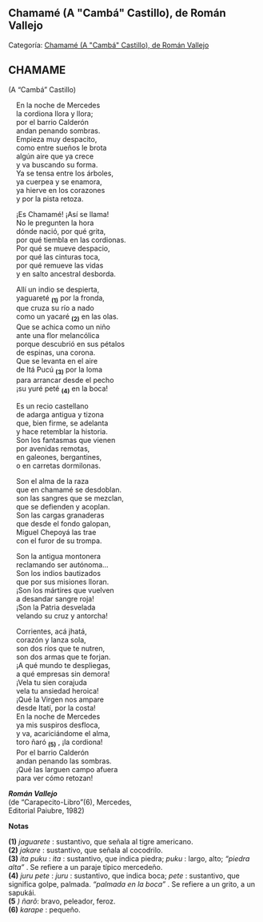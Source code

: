 ## Chamamé (A "Cambá" Castillo), de Román Vallejo

Categoría: [Chamamé (A "Cambá" Castillo), de Román Vallejo](http://descubrircorrientes.com.ar/2012/index.php/1743-cultura/4-musica/los-antecedentes-instrumentales-y-los-musicos-chamameceros/la-poesia-y-los-poetas-del-chamame/anexo-poetico/chamame-a-qcambaq-castillo-de-roman-vallejo)

## CHAMAME  
(A “Cambá” Castillo)

    En la noche de Mercedes  
    la cordiona llora y llora;  
    por el barrio Calderón  
    andan penando sombras.  
    Empieza muy despacito,  
    como entre sueños le brota  
    algún aire que ya crece  
    y va buscando su forma.  
    Ya se tensa entre los árboles,  
    ya cuerpea y se enamora,  
    ya hierve en los corazones  
    y por la pista retoza.

    ¡Es Chamamé! ¡Así se llama!  
    No le pregunten la hora  
    dónde nació, por qué grita,  
    por qué tiembla en las cordionas.  
    Por qué se mueve despacio,  
    por qué las cinturas toca,  
    por qué remueve las vidas  
    y en salto ancestral desborda.

    Allí un indio se despierta,  
    yaguareté <sub><strong><span><span>(1)</span></span></strong></sub> por la fronda,  
    que cruza su río a nado  
    como un yacaré <sub><strong><span><span>(2)</span></span></strong></sub> en las olas.  
    Que se achica como un niño  
    ante una flor melancólica  
    porque descubrió en sus pétalos  
    de espinas, una corona.  
    Que se levanta en el aire  
    de Itá Pucú <sub><strong><span><span>(3)</span></span></strong></sub> por la loma  
    para arrancar desde el pecho  
    ¡su yuré peté <sub><strong><span><span>(4)</span></span></strong></sub> en la boca!

    Es un recio castellano  
    de adarga antigua y tizona  
    que, bien firme, se adelanta  
    y hace retemblar la historia.  
    Son los fantasmas que vienen  
    por avenidas remotas,  
    en galeones, bergantines,  
    o en carretas dormilonas.

    Son el alma de la raza  
    que en chamamé se desdoblan.  
    son las sangres que se mezclan,  
    que se defienden y acoplan.  
    Son las cargas granaderas  
    que desde el fondo galopan,  
    Miguel Chepoyá las trae  
    con el furor de su trompa.

    Son la antigua montonera  
    reclamando ser autónoma...  
    Son los indios bautizados  
    que por sus misiones lloran.  
    ¡Son los mártires que vuelven  
    a desandar sangre roja!  
    ¡Son la Patria desvelada  
    velando su cruz y antorcha!

    Corrientes, acá jhatá,  
    corazón y lanza sola,  
    son dos ríos que te nutren,  
    son dos armas que te forjan.  
    ¡A qué mundo te despliegas,  
    a qué empresas sin demora!  
    ¡Vela tu sien corajuda  
    vela tu ansiedad heroica!  
    ¡Qué la Virgen nos ampare  
    desde Itatí, por la costa!  
    En la noche de Mercedes  
    ya mis suspiros desfloca,  
    y va, acariciándome el alma,  
    toro ñaró <sub><strong><span><span>(5)</span></span></strong></sub> , ¡la cordiona!  
    Por el barrio Calderón  
    andan penando las sombras.  
    ¡Qué las larguen campo afuera  
    para ver cómo retozan!

_**Román Vallejo**_  
(de “Carapecito-Libro”(6), Mercedes,  
Editorial Paiubre, 1982)

**Notas**

**(1)** _jaguarete_ : sustantivo, que señala al tigre americano.  
**(2)** _jakare_ : sustantivo, que señala al cocodrilo.  
**(3)** _ita puku_ : _ita_ : sustantivo, que indica piedra; _puku_ : largo, alto; _“piedra alta”_ . Se refiere a un paraje típico mercedeño.  
**(4)** _juru pete_ : _juru_ : sustantivo, que indica boca; _pete_ : sustantivo, que significa golpe, palmada. _“palmada en la boca”_ . Se refiere a un grito, a un sapukái.  
**(5** _)_ _ñarõ_: bravo, peleador, feroz.  
**(6)** _karape_ : pequeño.